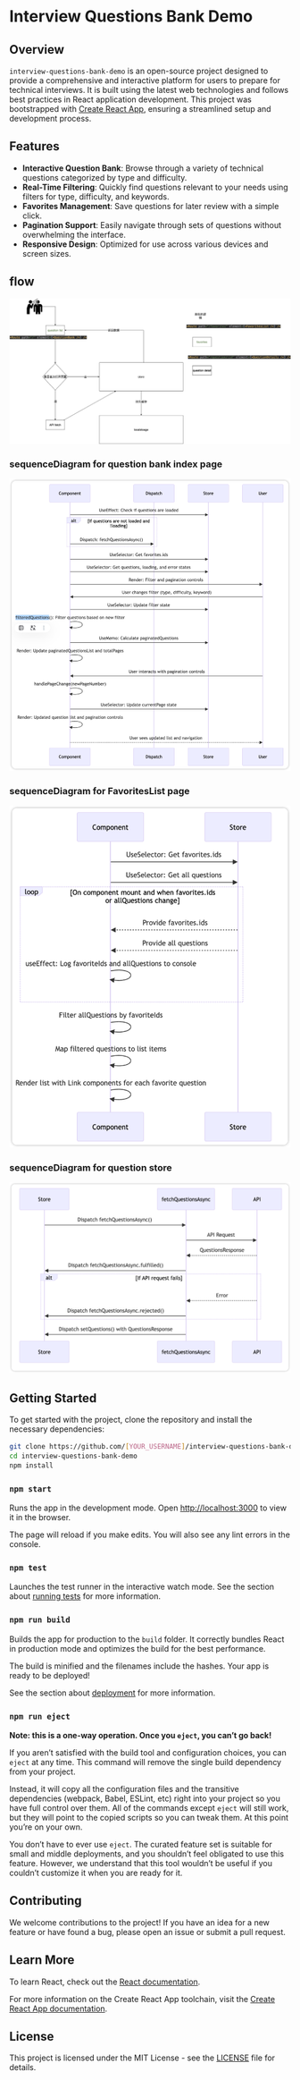 
# Interview Questions Bank Demo

## Overview

`interview-questions-bank-demo` is an open-source project designed to provide a comprehensive and interactive platform for users to prepare for technical interviews. It is built using the latest web technologies and follows best practices in React application development. This project was bootstrapped with [Create React App](https://github.com/facebook/create-react-app), ensuring a streamlined setup and development process.

## Features

- **Interactive Question Bank**: Browse through a variety of technical questions categorized by type and difficulty.
- **Real-Time Filtering**: Quickly find questions relevant to your needs using filters for type, difficulty, and keywords.
- **Favorites Management**: Save questions for later review with a simple click.
- **Pagination Support**: Easily navigate through sets of questions without overwhelming the interface.
- **Responsive Design**: Optimized for use across various devices and screen sizes.

## flow 

![questionbank.drawio.png](questionbank.drawio.png)


### sequenceDiagram for question bank index page

![img.png](img.png)

### sequenceDiagram for FavoritesList page

![img_1.png](img_1.png)

### sequenceDiagram for question store
![img_3.png](img_3.png)

## Getting Started

To get started with the project, clone the repository and install the necessary dependencies:

```bash
git clone https://github.com/[YOUR_USERNAME]/interview-questions-bank-demo.git
cd interview-questions-bank-demo
npm install
```

### `npm start`

Runs the app in the development mode. Open [http://localhost:3000](http://localhost:3000) to view it in the browser.

The page will reload if you make edits. You will also see any lint errors in the console.

### `npm test`

Launches the test runner in the interactive watch mode. See the section about [running tests](https://facebook.github.io/create-react-app/docs/running-tests) for more information.

### `npm run build`

Builds the app for production to the `build` folder. It correctly bundles React in production mode and optimizes the build for the best performance.

The build is minified and the filenames include the hashes. Your app is ready to be deployed!

See the section about [deployment](https://facebook.github.io/create-react-app/docs/deployment) for more information.

### `npm run eject`

**Note: this is a one-way operation. Once you `eject`, you can’t go back!**

If you aren’t satisfied with the build tool and configuration choices, you can `eject` at any time. This command will remove the single build dependency from your project.

Instead, it will copy all the configuration files and the transitive dependencies (webpack, Babel, ESLint, etc) right into your project so you have full control over them. All of the commands except `eject` will still work, but they will point to the copied scripts so you can tweak them. At this point you’re on your own.

You don’t have to ever use `eject`. The curated feature set is suitable for small and middle deployments, and you shouldn’t feel obligated to use this feature. However, we understand that this tool wouldn’t be useful if you couldn’t customize it when you are ready for it.

## Contributing

We welcome contributions to the project! If you have an idea for a new feature or have found a bug, please open an issue or submit a pull request.

## Learn More

To learn React, check out the [React documentation](https://reactjs.org/).

For more information on the Create React App toolchain, visit the [Create React App documentation](https://facebook.github.io/create-react-app/docs/getting-started).

## License

This project is licensed under the MIT License - see the [LICENSE](LICENSE) file for details.



